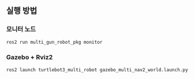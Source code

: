 ## 실행 방법

### 모니터 노드
~~~bash
ros2 run multi_gun_robot_pkg monitor
~~~

### Gazebo + Rviz2
~~~bash
ros2 launch turtlebot3_multi_robot gazebo_multi_nav2_world.launch.py
~~~
